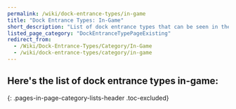 ```yaml
---
permalink: /wiki/dock-entrance-types/in-game
title: "Dock Entrance Types: In-Game"
short_description: "List of dock entrance types that can be seen in the game"
listed_page_category: "DockEntranceTypePageExisting"
redirect_from:
  - /Wiki/Dock-Entrance-Types/Category/In-Game
  - /wiki/dock-entrance-types/category/in-game
---
```


## Here's the list of dock entrance types in-game:
{: .pages-in-page-category-lists-header .toc-excluded}